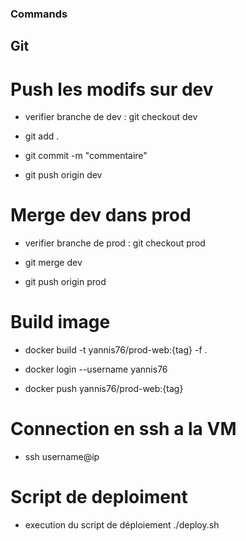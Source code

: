 

### Commands 

## Git 

# Push les modifs sur dev

- verifier branche de dev : git checkout dev

- git add . 

- git commit -m "commentaire"

- git push origin dev

# Merge dev dans prod 

- verifier branche de prod : git checkout prod 

- git merge dev

- git push origin prod

# Build image

- docker build -t yannis76/prod-web:{tag} -f .

- docker login --username yannis76

- docker push yannis76/prod-web:{tag}

# Connection en ssh a la VM 

- ssh username@ip

# Script de deploiment 

- execution du script de déploiement ./deploy.sh